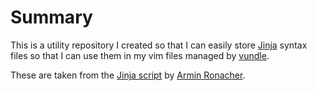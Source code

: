 Summary
=======

This is a utility repository I created so that I can easily store [Jinja](http://jinja.pocoo.org/ 'Jinja template engine') syntax files so that I can use them in my vim files managed by [vundle](https://github.com/gmarik/vundle 'vundle vim plugin').

These are taken from the [Jinja script](http://www.vim.org/scripts/script.php?script_id=1856 'Jinja script @ vim.org') by [Armin Ronacher](http://lucumr.pocoo.org/about/).

